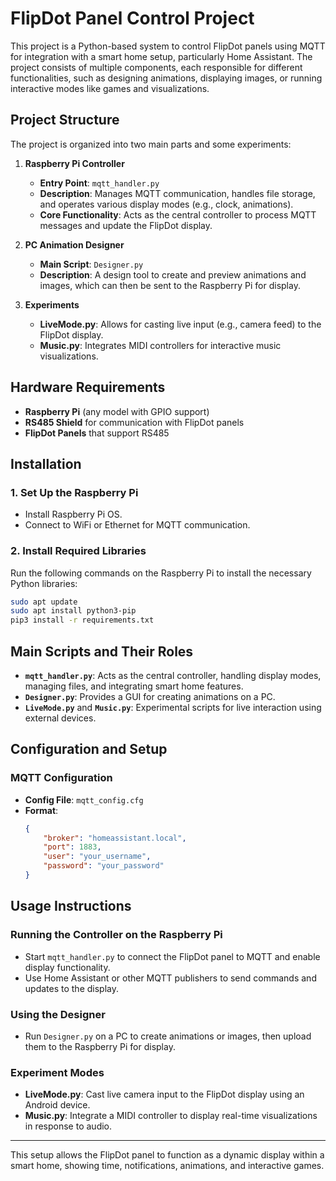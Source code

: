 
# FlipDot Panel Control Project

This project is a Python-based system to control FlipDot panels using MQTT for integration with a smart home setup, particularly Home Assistant. The project consists of multiple components, each responsible for different functionalities, such as designing animations, displaying images, or running interactive modes like games and visualizations.

## Project Structure

The project is organized into two main parts and some experiments:

1. **Raspberry Pi Controller**
   - **Entry Point**: `mqtt_handler.py`
   - **Description**: Manages MQTT communication, handles file storage, and operates various display modes (e.g., clock, animations).
   - **Core Functionality**: Acts as the central controller to process MQTT messages and update the FlipDot display.

2. **PC Animation Designer**
   - **Main Script**: `Designer.py`
   - **Description**: A design tool to create and preview animations and images, which can then be sent to the Raspberry Pi for display.

3. **Experiments**
   - **LiveMode.py**: Allows for casting live input (e.g., camera feed) to the FlipDot display.
   - **Music.py**: Integrates MIDI controllers for interactive music visualizations.

## Hardware Requirements
- **Raspberry Pi** (any model with GPIO support)
- **RS485 Shield** for communication with FlipDot panels
- **FlipDot Panels** that support RS485

## Installation

### 1. Set Up the Raspberry Pi
- Install Raspberry Pi OS.
- Connect to WiFi or Ethernet for MQTT communication.

### 2. Install Required Libraries
Run the following commands on the Raspberry Pi to install the necessary Python libraries:

```bash
sudo apt update
sudo apt install python3-pip
pip3 install -r requirements.txt
```

## Main Scripts and Their Roles

- **`mqtt_handler.py`**: Acts as the central controller, handling display modes, managing files, and integrating smart home features.
- **`Designer.py`**: Provides a GUI for creating animations on a PC.
- **`LiveMode.py`** and **`Music.py`**: Experimental scripts for live interaction using external devices.

## Configuration and Setup

### MQTT Configuration
- **Config File**: `mqtt_config.cfg`
- **Format**:
  ```json
  {
      "broker": "homeassistant.local",
      "port": 1883,
      "user": "your_username",
      "password": "your_password"
  }
  ```

## Usage Instructions

### Running the Controller on the Raspberry Pi
- Start `mqtt_handler.py` to connect the FlipDot panel to MQTT and enable display functionality.
- Use Home Assistant or other MQTT publishers to send commands and updates to the display.

### Using the Designer
- Run `Designer.py` on a PC to create animations or images, then upload them to the Raspberry Pi for display.

### Experiment Modes
- **LiveMode.py**: Cast live camera input to the FlipDot display using an Android device.
- **Music.py**: Integrate a MIDI controller to display real-time visualizations in response to audio.

---

This setup allows the FlipDot panel to function as a dynamic display within a smart home, showing time, notifications, animations, and interactive games.

